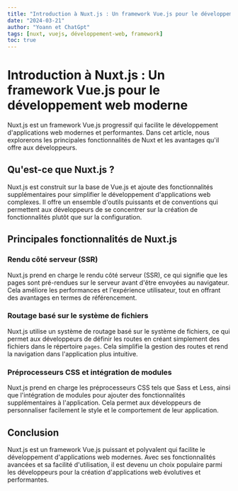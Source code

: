 ```yaml
---
title: "Introduction à Nuxt.js : Un framework Vue.js pour le développement web moderne"
date: "2024-03-21"
author: "Yoann et ChatGpt"
tags: [nuxt, vuejs, développement-web, framework]
toc: true
---
```


# Introduction à Nuxt.js : Un framework Vue.js pour le développement web moderne

Nuxt.js est un framework Vue.js progressif qui facilite le développement d'applications web modernes et performantes. Dans cet article, nous explorerons les principales fonctionnalités de Nuxt et les avantages qu'il offre aux développeurs.

## Qu'est-ce que Nuxt.js ?

Nuxt.js est construit sur la base de Vue.js et ajoute des fonctionnalités supplémentaires pour simplifier le développement d'applications web complexes. Il offre un ensemble d'outils puissants et de conventions qui permettent aux développeurs de se concentrer sur la création de fonctionnalités plutôt que sur la configuration.

## Principales fonctionnalités de Nuxt.js

### Rendu côté serveur (SSR)

Nuxt.js prend en charge le rendu côté serveur (SSR), ce qui signifie que les pages sont pré-rendues sur le serveur avant d'être envoyées au navigateur. Cela améliore les performances et l'expérience utilisateur, tout en offrant des avantages en termes de référencement.

### Routage basé sur le système de fichiers

Nuxt.js utilise un système de routage basé sur le système de fichiers, ce qui permet aux développeurs de définir les routes en créant simplement des fichiers dans le répertoire `pages`. Cela simplifie la gestion des routes et rend la navigation dans l'application plus intuitive.

### Préprocesseurs CSS et intégration de modules

Nuxt.js prend en charge les préprocesseurs CSS tels que Sass et Less, ainsi que l'intégration de modules pour ajouter des fonctionnalités supplémentaires à l'application. Cela permet aux développeurs de personnaliser facilement le style et le comportement de leur application.

## Conclusion

Nuxt.js est un framework Vue.js puissant et polyvalent qui facilite le développement d'applications web modernes. Avec ses fonctionnalités avancées et sa facilité d'utilisation, il est devenu un choix populaire parmi les développeurs pour la création d'applications web évolutives et performantes.
